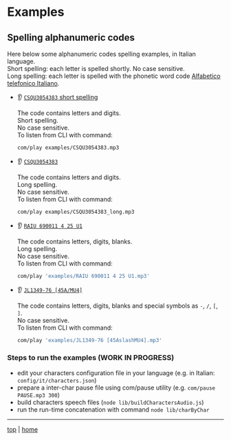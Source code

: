# Examples

## Spelling alphanumeric codes

Here below some alphanumeric codes spelling examples, in Italian language.<br>
Short spelling: each letter is spelled shortly. No case sensitive.<br>
Long spelling: each letter is spelled with the phonetic word code 
[Alfabetico telefonico Italiano](https://it.wikipedia.org/wiki/Alfabeto_telefonico_italiano). 

- 👂 [`CSQU3054383` short spelling](CSQU3054383.mp3)
 
  The code contains letters and digits.<br>
  Short spelling.<br>
  No case sensitive.<br>
  To listen from CLI with command: 
  ```bash
  com/play examples/CSQU3054383.mp3
  ```

- 👂 [`CSQU3054383`](CSQU3054383_long.mp3)

  The code contains letters and digits.<br> 
  Long spelling.<br> 
  No case sensitive.<br>
  To listen from CLI with command: 
  ```bash
  com/play examples/CSQU3054383_long.mp3
  ```

- 👂 [`RAIU 690011 4 25 U1`](RAIU%20690011%204%2025%20U1.mp3)
 
  The code contains letters, digits, blanks.<br>
  Long spelling.<br>
  No case sensitive.<br>
  To listen from CLI with command: 
  ```bash
  com/play 'examples/RAIU 690011 4 25 U1.mp3'
  ```

- 👂 [`JL1349-76 [45A/MU4]`](JL1349-76%20%5B45AslashMU4%5D.mp3)
 
  The code contains letters, digits, blanks and special symbols as `-`, `/`, `[`, `]`.<br>
  No case sensitive.<br>
  To listen from CLI with command: 
  ```bash
  com/play 'examples/JL1349-76 [45AslashMU4].mp3'
  ```

### Steps to run the examples (WORK IN PROGRESS)

- edit your characters configuration file in your language (e.g. in Italian: `config/it/characters.json`)
- prepare a inter-char pause file using com/pause utility (e.g. `com/pause PAUSE.mp3 300`)
- build characters speech files (`node lib/buildCharactersAudio.js`)
- run the run-time concatenation with command `node lib/charByChar`

---

[top](#) | [home](../README.md)
